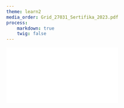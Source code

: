 ```yaml
---
theme: learn2
media_order: Grid_27031_Sertifika_2023.pdf
process:
    markdown: true
    twig: false
---
```


![hustlin_erd](Grid_27031_Sertifika_2023.pdf)